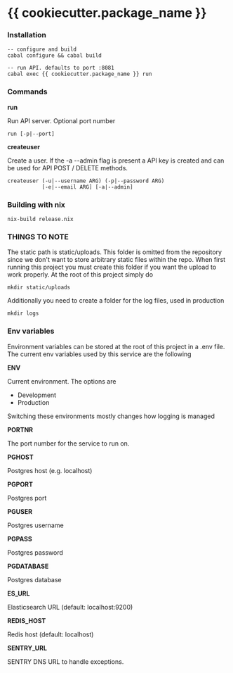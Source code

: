 {{ cookiecutter.package_name }}
===

### Installation

    -- configure and build
    cabal configure && cabal build

    -- run API. defaults to port :8081
    cabal exec {{ cookiecutter.package_name }} run

### Commands

**run**

Run API server. Optional port number
    
    run [-p|--port] 
    
**createuser**

Create a user. If the -a --admin flag is present
a API key is created and can be used for API
POST / DELETE methods.

    createuser (-u|--username ARG) (-p|--password ARG)
               [-e|--email ARG] [-a|--admin]


### Building with nix

    nix-build release.nix

### THINGS TO NOTE

The static path is static/uploads. This folder is omitted
from the repository since we don't want to store arbitrary
static files within the repo. When first running this project
you must create this folder if you want the upload to work properly. 
At the root of this project simply do

    mkdir static/uploads

Additionally you need to create a folder for the log files, used in production

    mkdir logs

### Env variables

Environment variables can be stored at the root of this project in a .env file. The current env variables used by this service are the following

**ENV**

Current environment. The options are

- Development
- Production

Switching these environments mostly changes how logging is managed

**PORTNR**

The port number for the service to run on. 

**PGHOST**

Postgres host (e.g. localhost)

**PGPORT**

Postgres port

**PGUSER**

Postgres username

**PGPASS**

Postgres password

**PGDATABASE**

Postgres database

**ES_URL**

Elasticsearch URL (default: localhost:9200)

**REDIS_HOST**

Redis host (default: localhost)

**SENTRY_URL**

SENTRY DNS URL to handle exceptions.
